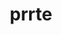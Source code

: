 ---
title: "prrte"
layout: cache
categories: [package, develop]
meta: {"compilers": ["gcc@11.1.0", "gcc@11.4.0", "gcc@12.3.0", "gcc@12.4.0", "gcc@13.2.0", "gcc@13.3.0", "gcc@7.3.1", "intel-oneapi-compilers@2024.1.0", "intel-oneapi-compilers@2025.1.0"], "num_specs": 233, "num_specs_by_stack": {"aws-pcluster-neoverse_v1": 28, "aws-pcluster-x86_64_v4": 6, "data-vis-sdk": 13, "e4s": 4, "e4s-oneapi": 14, "ml-linux-aarch64-cpu": 14, "ml-linux-aarch64-cuda": 14, "ml-linux-x86_64-cpu": 14, "ml-linux-x86_64-cuda": 14, "radiuss": 6, "radiuss-aws": 6, "radiuss-aws-aarch64": 6, "root": 233, "tools-sdk": 3, "tutorial": 26}, "oss": ["amzn2", "ubuntu20.04", "ubuntu22.04", "ubuntu24.04"], "platforms": ["linux"], "stacks": ["aws-pcluster-neoverse_v1", "aws-pcluster-x86_64_v4", "data-vis-sdk", "e4s", "e4s-oneapi", "ml-linux-aarch64-cpu", "ml-linux-aarch64-cuda", "ml-linux-x86_64-cpu", "ml-linux-x86_64-cuda", "radiuss", "radiuss-aws", "radiuss-aws-aarch64", "root", "tools-sdk", "tutorial"], "targets": ["aarch64", "neoverse_v1", "x86_64_v3", "x86_64_v4"], "versions": ["4.0.0"]}
spec_details: [{"compiler": "gcc@13.2.0", "hash": "227xhk36cxlnnmuin2zln77klzn5mxt7", "os": "ubuntu24.04", "platform": "linux", "size": "-", "stacks": ["ml-linux-x86_64-cpu", "root"], "target": "x86_64_v3", "variants": ["build_system=autotools"], "versions": ["4.0.0"]}, {"compiler": "gcc@12.4.0", "hash": "244nhvqhjfzaofb4s6zy3dlbt2pnj5sp", "os": "amzn2", "platform": "linux", "size": "-", "stacks": ["aws-pcluster-neoverse_v1", "root"], "target": "neoverse_v1", "variants": ["build_system=autotools", "schedulers:=slurm"], "versions": ["4.0.0"]}, {"compiler": "intel-oneapi-compilers@2024.1.0", "hash": "2dcrtzpyrbugbvaicjtdj3h43n3qj55n", "os": "amzn2", "platform": "linux", "size": "-", "stacks": ["root"], "target": "x86_64_v3", "variants": ["build_system=autotools", "schedulers:=slurm"], "versions": ["4.0.0"]}, {"compiler": "gcc@7.3.1", "hash": "2grkmr7gc7is65dxnj7ocpsxo3miybjv", "os": "amzn2", "platform": "linux", "size": "-", "stacks": ["root"], "target": "x86_64_v3", "variants": ["build_system=autotools"], "versions": ["4.0.0"]}, {"compiler": "gcc@13.2.0", "hash": "2jeorm36qaykp635xc5ml5qcozueqb3p", "os": "ubuntu24.04", "platform": "linux", "size": "-", "stacks": ["root"], "target": "x86_64_v3", "variants": ["build_system=autotools", "schedulers:=none"], "versions": ["4.0.0"]}, {"compiler": "gcc@13.2.0", "hash": "2k5riu5jed4twif3wvmh22y3j4jxoska", "os": "ubuntu24.04", "platform": "linux", "size": "-", "stacks": ["ml-linux-aarch64-cpu", "root"], "target": "aarch64", "variants": ["build_system=autotools"], "versions": ["4.0.0"]}, {"compiler": "gcc@12.3.0", "hash": "2qcbskfrrnaue7yj4yxmmpc3n25zgs7m", "os": "ubuntu22.04", "platform": "linux", "size": "-", "stacks": ["root", "tutorial"], "target": "x86_64_v3", "variants": ["build_system=autotools", "schedulers:=none"], "versions": ["4.0.0"]}, {"compiler": "gcc@7.3.1", "hash": "2zh6xf6svayufw2rdlgtlwvcyz3f55u6", "os": "amzn2", "platform": "linux", "size": "-", "stacks": ["radiuss-aws-aarch64", "root"], "target": "aarch64", "variants": ["build_system=autotools", "schedulers:=none"], "versions": ["4.0.0"]}, {"compiler": "gcc@13.2.0", "hash": "34biolzpjg2rkvvrvq74ca4h3mqisk4k", "os": "ubuntu24.04", "platform": "linux", "size": "-", "stacks": ["ml-linux-x86_64-cpu", "radiuss", "root"], "target": "x86_64_v3", "variants": ["build_system=autotools", "schedulers:=none"], "versions": ["4.0.0"]}, {"compiler": "intel-oneapi-compilers@2025.1.0", "hash": "36e553pat5owefucnfaue5e2heagavum", "os": "ubuntu22.04", "platform": "linux", "size": "-", "stacks": ["e4s-oneapi", "root"], "target": "x86_64_v3", "variants": ["build_system=autotools"], "versions": ["4.0.0"]}, {"compiler": "gcc@7.3.1", "hash": "36nyadjh256dzp7zpywafwbnhyhxwg25", "os": "amzn2", "platform": "linux", "size": "-", "stacks": ["root"], "target": "x86_64_v3", "variants": ["build_system=autotools"], "versions": ["4.0.0"]}, {"compiler": "gcc@12.3.0", "hash": "3hdlbiu2amlefz7naavixfnnoowxexrx", "os": "ubuntu22.04", "platform": "linux", "size": "-", "stacks": ["root", "tutorial"], "target": "x86_64_v3", "variants": ["build_system=autotools", "schedulers:=none"], "versions": ["4.0.0"]}, {"compiler": "gcc@7.3.1", "hash": "3lwa4wxevglpqv2s2gghlrdy6dumokgn", "os": "amzn2", "platform": "linux", "size": "-", "stacks": ["root"], "target": "aarch64", "variants": ["build_system=autotools", "schedulers:=none"], "versions": ["4.0.0"]}, {"compiler": "gcc@7.3.1", "hash": "3nrgb4smfac5ojuk7wpxxfcx7nrnctkm", "os": "amzn2", "platform": "linux", "size": "-", "stacks": ["root"], "target": "aarch64", "variants": ["build_system=autotools"], "versions": ["4.0.0"]}, {"compiler": "gcc@7.3.1", "hash": "3nttxltwf4yrlp3xokr6hdm6lwvtyxe4", "os": "amzn2", "platform": "linux", "size": "-", "stacks": ["root"], "target": "aarch64", "variants": ["build_system=autotools", "schedulers:=none"], "versions": ["4.0.0"]}, {"compiler": "gcc@13.2.0", "hash": "3rmxl5fs7yd6lpjyrzuzyjbenjudvr3k", "os": "ubuntu24.04", "platform": "linux", "size": "-", "stacks": ["radiuss", "root"], "target": "x86_64_v3", "variants": ["build_system=autotools", "schedulers:=none"], "versions": ["4.0.0"]}, {"compiler": "intel-oneapi-compilers@2024.1.0", "hash": "45opzkemnfy7jdbynyv4tjqr2gkr65di", "os": "amzn2", "platform": "linux", "size": "-", "stacks": ["root"], "target": "x86_64_v4", "variants": ["build_system=autotools", "schedulers:=slurm"], "versions": ["4.0.0"]}, {"compiler": "gcc@13.2.0", "hash": "47emsvnfjetei6kn3e4mvgq52fyyppxs", "os": "ubuntu24.04", "platform": "linux", "size": "-", "stacks": ["ml-linux-x86_64-cuda", "root"], "target": "x86_64_v3", "variants": ["build_system=autotools"], "versions": ["4.0.0"]}, {"compiler": "gcc@12.3.0", "hash": "4aqkhjbns4xfqk6et6bkuw5lvhsrux6j", "os": "ubuntu22.04", "platform": "linux", "size": "-", "stacks": ["root", "tutorial"], "target": "x86_64_v3", "variants": ["build_system=autotools", "schedulers:=none"], "versions": ["4.0.0"]}, {"compiler": "gcc@11.1.0", "hash": "4gzlbwjwlplwoiv5oevlzt245nwiqu2h", "os": "ubuntu20.04", "platform": "linux", "size": "-", "stacks": ["data-vis-sdk", "root"], "target": "x86_64_v3", "variants": ["build_system=autotools"], "versions": ["4.0.0"]}, {"compiler": "gcc@11.1.0", "hash": "4hmxiao6llapa4uvelsezyfeawyzobog", "os": "ubuntu20.04", "platform": "linux", "size": "-", "stacks": ["data-vis-sdk", "root"], "target": "x86_64_v3", "variants": ["build_system=autotools", "schedulers:=none"], "versions": ["4.0.0"]}, {"compiler": "gcc@13.2.0", "hash": "4jq5wbdpz7vxs6qugfusykqvfzdpsaae", "os": "ubuntu24.04", "platform": "linux", "size": "-", "stacks": ["ml-linux-x86_64-cpu", "radiuss", "root"], "target": "x86_64_v3", "variants": ["build_system=autotools", "schedulers:=none"], "versions": ["4.0.0"]}, {"compiler": "gcc@11.4.0", "hash": "4nhbwc5wva5atolm5moore2im43lxhe2", "os": "ubuntu22.04", "platform": "linux", "size": "-", "stacks": ["root", "tutorial"], "target": "x86_64_v3", "variants": ["build_system=autotools", "schedulers:=none"], "versions": ["4.0.0"]}, {"compiler": "gcc@11.1.0", "hash": "4vjl33fy6nw6qkmofjxz7j5wtehw2gc4", "os": "ubuntu20.04", "platform": "linux", "size": "-", "stacks": ["data-vis-sdk", "root", "tools-sdk"], "target": "x86_64_v3", "variants": ["build_system=autotools", "schedulers:=none"], "versions": ["4.0.0"]}, {"compiler": "gcc@12.4.0", "hash": "4waiiawhccb4gce7gyf6y4ue7kotiosz", "os": "amzn2", "platform": "linux", "size": "-", "stacks": ["aws-pcluster-neoverse_v1", "root"], "target": "neoverse_v1", "variants": ["build_system=autotools", "schedulers:=slurm"], "versions": ["4.0.0"]}, {"compiler": "intel-oneapi-compilers@2024.1.0", "hash": "554cxcqxy66z73yj2rxqt7pdyz5rgesi", "os": "amzn2", "platform": "linux", "size": "-", "stacks": ["root"], "target": "x86_64_v3", "variants": ["build_system=autotools", "schedulers:=slurm"], "versions": ["4.0.0"]}, {"compiler": "gcc@7.3.1", "hash": "57kdp4ifjy45xg4jrlseu775ambhwxg7", "os": "amzn2", "platform": "linux", "size": "-", "stacks": ["root"], "target": "x86_64_v3", "variants": ["build_system=autotools"], "versions": ["4.0.0"]}, {"compiler": "gcc@13.2.0", "hash": "5jaa6d277xnssdlrjyohkox2wmg7twea", "os": "ubuntu24.04", "platform": "linux", "size": "-", "stacks": ["ml-linux-x86_64-cuda", "root"], "target": "x86_64_v3", "variants": ["build_system=autotools", "schedulers:=none"], "versions": ["4.0.0"]}, {"compiler": "gcc@7.3.1", "hash": "5k464opfmxsx455ubjideainnprojuzh", "os": "amzn2", "platform": "linux", "size": "-", "stacks": ["root"], "target": "x86_64_v3", "variants": ["build_system=autotools", "schedulers:=none"], "versions": ["4.0.0"]}, {"compiler": "gcc@11.1.0", "hash": "5ldre54rz6zzsbsrgtye3cnciqp4dubh", "os": "ubuntu20.04", "platform": "linux", "size": "-", "stacks": ["data-vis-sdk", "root", "tools-sdk"], "target": "x86_64_v3", "variants": ["build_system=autotools", "schedulers:=none"], "versions": ["4.0.0"]}, {"compiler": "gcc@7.3.1", "hash": "5t47jyfwhxe4wz344o2f73eubj3ogpj5", "os": "amzn2", "platform": "linux", "size": "-", "stacks": ["root"], "target": "x86_64_v3", "variants": ["build_system=autotools"], "versions": ["4.0.0"]}, {"compiler": "gcc@7.3.1", "hash": "5tyfxuhjsf23fg5akxfauuaqrkriq4z6", "os": "amzn2", "platform": "linux", "size": "-", "stacks": ["root"], "target": "x86_64_v3", "variants": ["build_system=autotools", "schedulers:=none"], "versions": ["4.0.0"]}, {"compiler": "intel-oneapi-compilers@2024.1.0", "hash": "6njeza4okpuryw6oj2bvmeegvmmhz72e", "os": "amzn2", "platform": "linux", "size": "-", "stacks": ["aws-pcluster-x86_64_v4", "root"], "target": "x86_64_v4", "variants": ["build_system=autotools", "schedulers:=slurm"], "versions": ["4.0.0"]}, {"compiler": "gcc@12.4.0", "hash": "6qnnlkun7qauveiwzs2thfzlg3ccimri", "os": "amzn2", "platform": "linux", "size": "-", "stacks": ["aws-pcluster-neoverse_v1", "root"], "target": "neoverse_v1", "variants": ["build_system=autotools"], "versions": ["4.0.0"]}, {"compiler": "gcc@12.3.0", "hash": "6ttq235snimnc2zourzra226pt3ueuja", "os": "ubuntu22.04", "platform": "linux", "size": "-", "stacks": ["root", "tutorial"], "target": "x86_64_v3", "variants": ["build_system=autotools", "schedulers:=none"], "versions": ["4.0.0"]}, {"compiler": "gcc@13.2.0", "hash": "6wi2c6esb6w5v3yws7qtcqu5qnuta47f", "os": "ubuntu24.04", "platform": "linux", "size": "-", "stacks": ["ml-linux-x86_64-cpu", "radiuss", "root"], "target": "x86_64_v3", "variants": ["build_system=autotools", "schedulers:=none"], "versions": ["4.0.0"]}, {"compiler": "gcc@12.4.0", "hash": "6y7fuz5pweddef7zez4m5qmriqlmzy5v", "os": "amzn2", "platform": "linux", "size": "-", "stacks": ["aws-pcluster-neoverse_v1", "root"], "target": "neoverse_v1", "variants": ["build_system=autotools"], "versions": ["4.0.0"]}, {"compiler": "gcc@13.2.0", "hash": "74lvdw77oho5s773xcra76nie3pcxhiu", "os": "ubuntu24.04", "platform": "linux", "size": "-", "stacks": ["ml-linux-x86_64-cuda", "root"], "target": "x86_64_v3", "variants": ["build_system=autotools", "schedulers:=none"], "versions": ["4.0.0"]}, {"compiler": "gcc@13.2.0", "hash": "7jcm5nt6esg354r5onsftfjwtaws7nl3", "os": "ubuntu24.04", "platform": "linux", "size": "-", "stacks": ["ml-linux-x86_64-cuda", "root"], "target": "x86_64_v3", "variants": ["build_system=autotools", "schedulers:=none"], "versions": ["4.0.0"]}, {"compiler": "gcc@13.2.0", "hash": "7pzmy7cv3ttxruer5e7k54gayvit2uh3", "os": "ubuntu24.04", "platform": "linux", "size": "-", "stacks": ["ml-linux-x86_64-cuda", "root"], "target": "x86_64_v3", "variants": ["build_system=autotools", "schedulers:=none"], "versions": ["4.0.0"]}, {"compiler": "gcc@11.1.0", "hash": "7v5wes7hox2moiqnmfwuks6qxz4eoigf", "os": "ubuntu20.04", "platform": "linux", "size": "-", "stacks": ["data-vis-sdk", "root"], "target": "x86_64_v3", "variants": ["build_system=autotools"], "versions": ["4.0.0"]}, {"compiler": "gcc@12.4.0", "hash": "a2brrhztvoxk7zffrpkutbhwpii7udvq", "os": "amzn2", "platform": "linux", "size": "-", "stacks": ["aws-pcluster-neoverse_v1", "root"], "target": "neoverse_v1", "variants": ["build_system=autotools", "schedulers:=slurm"], "versions": ["4.0.0"]}, {"compiler": "gcc@12.4.0", "hash": "a5xws5rcqsmhmrfkrfds2lsiwt7andyh", "os": "amzn2", "platform": "linux", "size": "-", "stacks": ["aws-pcluster-neoverse_v1", "root"], "target": "neoverse_v1", "variants": ["build_system=autotools", "schedulers:=slurm"], "versions": ["4.0.0"]}, {"compiler": "gcc@13.2.0", "hash": "a7wchjcctydidveejpdb2iixfnazd454", "os": "ubuntu24.04", "platform": "linux", "size": "-", "stacks": ["ml-linux-aarch64-cpu", "root"], "target": "aarch64", "variants": ["build_system=autotools"], "versions": ["4.0.0"]}, {"compiler": "gcc@12.4.0", "hash": "ah6iwb6meur4sunbedb6eomzz5mfhsqv", "os": "amzn2", "platform": "linux", "size": "-", "stacks": ["aws-pcluster-neoverse_v1", "root"], "target": "neoverse_v1", "variants": ["build_system=autotools"], "versions": ["4.0.0"]}, {"compiler": "intel-oneapi-compilers@2025.1.0", "hash": "avz6xx63j2hfkw6mafmvw2dga5ai7zkw", "os": "ubuntu22.04", "platform": "linux", "size": "-", "stacks": ["e4s-oneapi", "root"], "target": "x86_64_v3", "variants": ["build_system=autotools", "schedulers:=none"], "versions": ["4.0.0"]}, {"compiler": "gcc@7.3.1", "hash": "azdgh66fotw64lcg2om3rczi6ap5t3e5", "os": "amzn2", "platform": "linux", "size": "-", "stacks": ["root"], "target": "aarch64", "variants": ["build_system=autotools", "schedulers:=none"], "versions": ["4.0.0"]}, {"compiler": "gcc@13.2.0", "hash": "b5ez7zydxbxxfj337sohtwr42u6q3inv", "os": "ubuntu24.04", "platform": "linux", "size": "-", "stacks": ["root"], "target": "x86_64_v3", "variants": ["build_system=autotools"], "versions": ["4.0.0"]}, {"compiler": "gcc@13.2.0", "hash": "blwjoa3p67hvldxfhoqjmcg23mczjz7b", "os": "ubuntu24.04", "platform": "linux", "size": "-", "stacks": ["root"], "target": "x86_64_v3", "variants": ["build_system=autotools", "schedulers:=none"], "versions": ["4.0.0"]}, {"compiler": "gcc@13.2.0", "hash": "bnmi2ifjjxclm5vyoh5p5qwe5k2llfsv", "os": "ubuntu24.04", "platform": "linux", "size": "-", "stacks": ["ml-linux-aarch64-cpu", "root"], "target": "aarch64", "variants": ["build_system=autotools"], "versions": ["4.0.0"]}, {"compiler": "gcc@13.2.0", "hash": "bwcv3wd4spg2vgxmnjyiuasuylivz7v3", "os": "ubuntu24.04", "platform": "linux", "size": "-", "stacks": ["root"], "target": "x86_64_v3", "variants": ["build_system=autotools"], "versions": ["4.0.0"]}, {"compiler": "gcc@13.2.0", "hash": "bxt6antwyguxg4m5wtudhuk74xoixhbo", "os": "ubuntu24.04", "platform": "linux", "size": "-", "stacks": ["root"], "target": "x86_64_v3", "variants": ["build_system=autotools", "schedulers:=none"], "versions": ["4.0.0"]}, {"compiler": "intel-oneapi-compilers@2024.1.0", "hash": "bxwwu4qbtk26b4uv2s63x237ix5uw6rh", "os": "amzn2", "platform": "linux", "size": "-", "stacks": ["aws-pcluster-x86_64_v4", "root"], "target": "x86_64_v3", "variants": ["build_system=autotools", "schedulers:=slurm"], "versions": ["4.0.0"]}, {"compiler": "gcc@12.4.0", "hash": "bzrecpoonipjfviskwu2ohsqnqpo77d7", "os": "amzn2", "platform": "linux", "size": "-", "stacks": ["aws-pcluster-neoverse_v1", "root"], "target": "neoverse_v1", "variants": ["build_system=autotools", "schedulers:=slurm"], "versions": ["4.0.0"]}, {"compiler": "gcc@12.3.0", "hash": "c7qzrna2un5kwyeyo2bkhnwpuz7rkze5", "os": "ubuntu22.04", "platform": "linux", "size": "-", "stacks": ["root", "tutorial"], "target": "x86_64_v3", "variants": ["build_system=autotools"], "versions": ["4.0.0"]}, {"compiler": "gcc@7.3.1", "hash": "cbjtcbjb22h3isqo33elk6br53vbym24", "os": "amzn2", "platform": "linux", "size": "-", "stacks": ["root"], "target": "aarch64", "variants": ["build_system=autotools"], "versions": ["4.0.0"]}, {"compiler": "intel-oneapi-compilers@2025.1.0", "hash": "cd3kxhigg7mekka63axn3mosprjimoai", "os": "ubuntu22.04", "platform": "linux", "size": "-", "stacks": ["e4s-oneapi", "root"], "target": "x86_64_v3", "variants": ["build_system=autotools", "schedulers:=none"], "versions": ["4.0.0"]}, {"compiler": "gcc@7.3.1", "hash": "cphf2vlher7sw5lypwgbh5xgxre5ciuq", "os": "amzn2", "platform": "linux", "size": "-", "stacks": ["root"], "target": "aarch64", "variants": ["build_system=autotools"], "versions": ["4.0.0"]}, {"compiler": "intel-oneapi-compilers@2024.1.0", "hash": "cqibtdwoxku6svjxsed323slykcgo2yl", "os": "amzn2", "platform": "linux", "size": "-", "stacks": ["root"], "target": "x86_64_v3", "variants": ["build_system=autotools"], "versions": ["4.0.0"]}, {"compiler": "gcc@12.4.0", "hash": "cwmwgxtdckmxxv63nczcmhmg2qb4qtmm", "os": "amzn2", "platform": "linux", "size": "-", "stacks": ["aws-pcluster-neoverse_v1", "root"], "target": "neoverse_v1", "variants": ["build_system=autotools", "schedulers:=slurm"], "versions": ["4.0.0"]}, {"compiler": "gcc@7.3.1", "hash": "d24f6ay3i4lgzd7h7hm337g5i5dqrsv4", "os": "amzn2", "platform": "linux", "size": "-", "stacks": ["root"], "target": "aarch64", "variants": ["build_system=autotools"], "versions": ["4.0.0"]}, {"compiler": "intel-oneapi-compilers@2024.1.0", "hash": "d25ubrrepfn5hftyobjthobw26lajpsb", "os": "amzn2", "platform": "linux", "size": "-", "stacks": ["root"], "target": "x86_64_v4", "variants": ["build_system=autotools"], "versions": ["4.0.0"]}, {"compiler": "gcc@13.2.0", "hash": "d6rlyfanzh7qmwp3vr3nojivpnzzrun2", "os": "ubuntu24.04", "platform": "linux", "size": "-", "stacks": ["ml-linux-aarch64-cuda", "root"], "target": "aarch64", "variants": ["build_system=autotools", "schedulers:=none"], "versions": ["4.0.0"]}, {"compiler": "gcc@7.3.1", "hash": "db3gsxensymhkdi2kjfh65vgwzmye3to", "os": "amzn2", "platform": "linux", "size": "-", "stacks": ["root"], "target": "x86_64_v3", "variants": ["build_system=autotools", "schedulers:=none"], "versions": ["4.0.0"]}, {"compiler": "intel-oneapi-compilers@2024.1.0", "hash": "dcrkj5gq7yxoz2va2satb72ojdn4f4a6", "os": "amzn2", "platform": "linux", "size": "-", "stacks": ["root"], "target": "x86_64_v3", "variants": ["build_system=autotools", "schedulers:=slurm"], "versions": ["4.0.0"]}, {"compiler": "gcc@11.4.0", "hash": "ddfp5wa6g3kulyjqftpvkva47m7h3f2b", "os": "ubuntu22.04", "platform": "linux", "size": "-", "stacks": ["root", "tutorial"], "target": "x86_64_v3", "variants": ["build_system=autotools"], "versions": ["4.0.0"]}, {"compiler": "gcc@7.3.1", "hash": "ddtw3vswvbb7zmps6ollw6hcqhgoghha", "os": "amzn2", "platform": "linux", "size": "-", "stacks": ["root"], "target": "x86_64_v3", "variants": ["build_system=autotools"], "versions": ["4.0.0"]}, {"compiler": "gcc@11.4.0", "hash": "ddzxu3qhpf3swlzmpfyggjd47n4hnva3", "os": "ubuntu22.04", "platform": "linux", "size": "-", "stacks": ["root", "tutorial"], "target": "x86_64_v3", "variants": ["build_system=autotools", "schedulers:=none"], "versions": ["4.0.0"]}, {"compiler": "gcc@7.3.1", "hash": "dizxp4qh6h76h35tck6qfrzl4h4r2nvk", "os": "amzn2", "platform": "linux", "size": "-", "stacks": ["radiuss-aws-aarch64", "root"], "target": "aarch64", "variants": ["build_system=autotools", "schedulers:=none"], "versions": ["4.0.0"]}, {"compiler": "gcc@7.3.1", "hash": "dkrrkbuitzyun32fc5fx7m2mhihoqe27", "os": "amzn2", "platform": "linux", "size": "-", "stacks": ["root"], "target": "aarch64", "variants": ["build_system=autotools"], "versions": ["4.0.0"]}, {"compiler": "gcc@11.4.0", "hash": "dt5b4n7nxikm4rl74qhuq2fqquucfi55", "os": "ubuntu22.04", "platform": "linux", "size": "-", "stacks": ["root", "tutorial"], "target": "x86_64_v3", "variants": ["build_system=autotools"], "versions": ["4.0.0"]}, {"compiler": "gcc@7.3.1", "hash": "ducrm34vc2t3jgpzi7wpobavx65522od", "os": "amzn2", "platform": "linux", "size": "-", "stacks": ["root"], "target": "x86_64_v3", "variants": ["build_system=autotools"], "versions": ["4.0.0"]}, {"compiler": "gcc@13.2.0", "hash": "eeeummete4egtsrfcetlrmbtmmntzo4q", "os": "ubuntu24.04", "platform": "linux", "size": "-", "stacks": ["ml-linux-x86_64-cpu", "root"], "target": "x86_64_v3", "variants": ["build_system=autotools"], "versions": ["4.0.0"]}, {"compiler": "gcc@7.3.1", "hash": "eh7glrd4zbg635c265vl7fcqhlc5vark", "os": "amzn2", "platform": "linux", "size": "-", "stacks": ["root"], "target": "x86_64_v3", "variants": ["build_system=autotools"], "versions": ["4.0.0"]}, {"compiler": "gcc@13.2.0", "hash": "eher7c2mcza724jm7ydz4ndraakspws2", "os": "ubuntu24.04", "platform": "linux", "size": "-", "stacks": ["ml-linux-aarch64-cpu", "root"], "target": "aarch64", "variants": ["build_system=autotools", "schedulers:=none"], "versions": ["4.0.0"]}, {"compiler": "gcc@13.2.0", "hash": "ekxnggsrer7sno4nwfx5hv23ed3plj2q", "os": "ubuntu24.04", "platform": "linux", "size": "-", "stacks": ["radiuss", "root"], "target": "x86_64_v3", "variants": ["build_system=autotools", "schedulers:=none"], "versions": ["4.0.0"]}, {"compiler": "intel-oneapi-compilers@2024.1.0", "hash": "enbmoguvudznfjltxzwse7cmqlca7deg", "os": "amzn2", "platform": "linux", "size": "-", "stacks": ["root"], "target": "x86_64_v4", "variants": ["build_system=autotools", "schedulers:=slurm"], "versions": ["4.0.0"]}, {"compiler": "gcc@13.2.0", "hash": "ev7xg4cke23od7tvvqsrzdvlzfornwhp", "os": "ubuntu24.04", "platform": "linux", "size": "-", "stacks": ["root"], "target": "x86_64_v3", "variants": ["build_system=autotools"], "versions": ["4.0.0"]}, {"compiler": "gcc@12.3.0", "hash": "f62ipwj2u5fyjbyb74sulzslm3lhufuw", "os": "ubuntu22.04", "platform": "linux", "size": "-", "stacks": ["root", "tutorial"], "target": "x86_64_v3", "variants": ["build_system=autotools", "schedulers:=none"], "versions": ["4.0.0"]}, {"compiler": "intel-oneapi-compilers@2024.1.0", "hash": "f6go5duon4ipg5ukcgwzv7aigqv5zsw3", "os": "amzn2", "platform": "linux", "size": "-", "stacks": ["root"], "target": "x86_64_v3", "variants": ["build_system=autotools"], "versions": ["4.0.0"]}, {"compiler": "gcc@12.4.0", "hash": "faglytq72icszbkqqoyiiiyh52pxmjtc", "os": "amzn2", "platform": "linux", "size": "-", "stacks": ["aws-pcluster-neoverse_v1", "root"], "target": "neoverse_v1", "variants": ["build_system=autotools", "schedulers:=slurm"], "versions": ["4.0.0"]}, {"compiler": "gcc@13.2.0", "hash": "faiq4iz4bglgkpn46hohz6kycvp22nnp", "os": "ubuntu24.04", "platform": "linux", "size": "-", "stacks": ["ml-linux-aarch64-cuda", "root"], "target": "aarch64", "variants": ["build_system=autotools"], "versions": ["4.0.0"]}, {"compiler": "gcc@12.3.0", "hash": "fatsgk7bnexv5nzor57o7mf3hqsoxy2y", "os": "ubuntu22.04", "platform": "linux", "size": "-", "stacks": ["root", "tutorial"], "target": "x86_64_v3", "variants": ["build_system=autotools", "schedulers:=none"], "versions": ["4.0.0"]}, {"compiler": "gcc@7.3.1", "hash": "fbxd6tftqbajbaiyhc33gahv6zwl2swo", "os": "amzn2", "platform": "linux", "size": "-", "stacks": ["root"], "target": "aarch64", "variants": ["build_system=autotools"], "versions": ["4.0.0"]}, {"compiler": "intel-oneapi-compilers@2025.1.0", "hash": "fgnn4fqu54xlf5t3lxszmyo3dkuuzvfa", "os": "ubuntu22.04", "platform": "linux", "size": "-", "stacks": ["e4s-oneapi", "root"], "target": "x86_64_v3", "variants": ["build_system=autotools", "schedulers:=none"], "versions": ["4.0.0"]}, {"compiler": "gcc@11.1.0", "hash": "fh66zqxvylb3jozen7gdag3mbppzhvik", "os": "ubuntu20.04", "platform": "linux", "size": "-", "stacks": ["data-vis-sdk", "root"], "target": "x86_64_v3", "variants": ["build_system=autotools"], "versions": ["4.0.0"]}, {"compiler": "gcc@12.4.0", "hash": "fjyqk4fcgsr2duvzvlmlf6kxtdfmttnp", "os": "amzn2", "platform": "linux", "size": "-", "stacks": ["aws-pcluster-neoverse_v1", "root"], "target": "neoverse_v1", "variants": ["build_system=autotools", "schedulers:=slurm"], "versions": ["4.0.0"]}, {"compiler": "intel-oneapi-compilers@2024.1.0", "hash": "foj7zrdohha4atfk6zym42iwm2pxtbuw", "os": "amzn2", "platform": "linux", "size": "-", "stacks": ["root"], "target": "x86_64_v3", "variants": ["build_system=autotools", "schedulers:=slurm"], "versions": ["4.0.0"]}, {"compiler": "gcc@13.2.0", "hash": "fq4d4ktvtnxiwgcr6532agw2nt3tu2nc", "os": "ubuntu24.04", "platform": "linux", "size": "-", "stacks": ["ml-linux-x86_64-cpu", "root"], "target": "x86_64_v3", "variants": ["build_system=autotools", "schedulers:=none"], "versions": ["4.0.0"]}, {"compiler": "gcc@7.3.1", "hash": "ftqncg5u6yso2trwzytztvydl4ntrip2", "os": "amzn2", "platform": "linux", "size": "-", "stacks": ["radiuss-aws", "root"], "target": "x86_64_v3", "variants": ["build_system=autotools", "schedulers:=none"], "versions": ["4.0.0"]}, {"compiler": "gcc@7.3.1", "hash": "gndnr5s7nlnbysuaa3rn3te7j5qfjklm", "os": "amzn2", "platform": "linux", "size": "-", "stacks": ["root"], "target": "aarch64", "variants": ["build_system=autotools"], "versions": ["4.0.0"]}, {"compiler": "gcc@7.3.1", "hash": "h3js2ms7vmdfj6tj2bvtrzx3cv2n4rem", "os": "amzn2", "platform": "linux", "size": "-", "stacks": ["radiuss-aws-aarch64", "root"], "target": "aarch64", "variants": ["build_system=autotools", "schedulers:=none"], "versions": ["4.0.0"]}, {"compiler": "gcc@13.2.0", "hash": "h3t4hk37u5vxlfq5p5de6hqfyrazx54q", "os": "ubuntu24.04", "platform": "linux", "size": "-", "stacks": ["ml-linux-x86_64-cuda", "root"], "target": "x86_64_v3", "variants": ["build_system=autotools"], "versions": ["4.0.0"]}, {"compiler": "gcc@11.4.0", "hash": "honm6qmjutg5lpm3nd6egtbnz5rcpl4m", "os": "ubuntu22.04", "platform": "linux", "size": "-", "stacks": ["root", "tutorial"], "target": "x86_64_v3", "variants": ["build_system=autotools", "schedulers:=none"], "versions": ["4.0.0"]}, {"compiler": "gcc@13.2.0", "hash": "hr6rknbscm3m4q5w4c5nwvuk5jmfn5pw", "os": "ubuntu24.04", "platform": "linux", "size": "-", "stacks": ["ml-linux-aarch64-cuda", "root"], "target": "aarch64", "variants": ["build_system=autotools"], "versions": ["4.0.0"]}, {"compiler": "gcc@7.3.1", "hash": "hrrar5pi3bo4c4lgrifmmvs5aqhlcd6z", "os": "amzn2", "platform": "linux", "size": "-", "stacks": ["root"], "target": "x86_64_v3", "variants": ["build_system=autotools"], "versions": ["4.0.0"]}, {"compiler": "gcc@13.2.0", "hash": "i2hihak5hh7qdh5xbmgfe3uchznbla2u", "os": "ubuntu24.04", "platform": "linux", "size": "-", "stacks": ["ml-linux-x86_64-cpu", "root"], "target": "x86_64_v3", "variants": ["build_system=autotools", "schedulers:=none"], "versions": ["4.0.0"]}, {"compiler": "gcc@12.4.0", "hash": "ibqsotmdobowwk3uui7ijhxu6pgatwfv", "os": "amzn2", "platform": "linux", "size": "-", "stacks": ["aws-pcluster-neoverse_v1", "root"], "target": "neoverse_v1", "variants": ["build_system=autotools", "schedulers:=slurm"], "versions": ["4.0.0"]}, {"compiler": "gcc@11.4.0", "hash": "ifnvl34euycmpnofyfonuwlq2qjvwafc", "os": "ubuntu22.04", "platform": "linux", "size": "-", "stacks": ["e4s", "root", "tutorial"], "target": "x86_64_v3", "variants": ["build_system=autotools", "schedulers:=none"], "versions": ["4.0.0"]}, {"compiler": "intel-oneapi-compilers@2024.1.0", "hash": "ii32s63c2yq6zbvjrxiwqje7ahwbmsnb", "os": "amzn2", "platform": "linux", "size": "-", "stacks": ["root"], "target": "x86_64_v3", "variants": ["build_system=autotools"], "versions": ["4.0.0"]}, {"compiler": "gcc@7.3.1", "hash": "iifug5yuphsldsmmoh2thspjowcek3lu", "os": "amzn2", "platform": "linux", "size": "-", "stacks": ["root"], "target": "x86_64_v3", "variants": ["build_system=autotools"], "versions": ["4.0.0"]}, {"compiler": "gcc@13.2.0", "hash": "ilpywliorwwxyfq7zk5yqazz73lj6vft", "os": "ubuntu24.04", "platform": "linux", "size": "-", "stacks": ["ml-linux-aarch64-cpu", "root"], "target": "aarch64", "variants": ["build_system=autotools"], "versions": ["4.0.0"]}, {"compiler": "gcc@12.4.0", "hash": "inlu74ibpxemkdugrquw4ppewjxrvnxq", "os": "amzn2", "platform": "linux", "size": "-", "stacks": ["aws-pcluster-neoverse_v1", "root"], "target": "neoverse_v1", "variants": ["build_system=autotools"], "versions": ["4.0.0"]}, {"compiler": "gcc@12.3.0", "hash": "ipirtygruiteak6tmxhmrrszocr7ukuu", "os": "ubuntu22.04", "platform": "linux", "size": "-", "stacks": ["root", "tutorial"], "target": "x86_64_v3", "variants": ["build_system=autotools"], "versions": ["4.0.0"]}, {"compiler": "gcc@11.4.0", "hash": "ir6kcr7wrvitj72sg6xbf3q5qzratct6", "os": "ubuntu22.04", "platform": "linux", "size": "-", "stacks": ["e4s", "root", "tutorial"], "target": "x86_64_v3", "variants": ["build_system=autotools", "schedulers:=none"], "versions": ["4.0.0"]}, {"compiler": "gcc@13.2.0", "hash": "islsuqrth7xy6zlxw6f3zlfsf4uztla2", "os": "ubuntu24.04", "platform": "linux", "size": "-", "stacks": ["ml-linux-aarch64-cpu", "root"], "target": "aarch64", "variants": ["build_system=autotools", "schedulers:=none"], "versions": ["4.0.0"]}, {"compiler": "gcc@7.3.1", "hash": "iv7lg53t7iq54dmcwze3rldsfdiut36x", "os": "amzn2", "platform": "linux", "size": "-", "stacks": ["root"], "target": "x86_64_v3", "variants": ["build_system=autotools", "schedulers:=none"], "versions": ["4.0.0"]}, {"compiler": "gcc@13.2.0", "hash": "j64i4bwzzdxh3fclr3y7muqagcntc7sv", "os": "ubuntu24.04", "platform": "linux", "size": "-", "stacks": ["ml-linux-aarch64-cuda", "root"], "target": "aarch64", "variants": ["build_system=autotools", "schedulers:=none"], "versions": ["4.0.0"]}, {"compiler": "gcc@12.3.0", "hash": "jab3nbnopbztnc2335i2v52dxouoayqr", "os": "ubuntu22.04", "platform": "linux", "size": "-", "stacks": ["root", "tutorial"], "target": "x86_64_v3", "variants": ["build_system=autotools"], "versions": ["4.0.0"]}, {"compiler": "gcc@13.2.0", "hash": "jabiomb73xpb3zvkmbjzqu3uy7l24jpi", "os": "ubuntu24.04", "platform": "linux", "size": "-", "stacks": ["ml-linux-x86_64-cpu", "root"], "target": "x86_64_v3", "variants": ["build_system=autotools", "schedulers:=none"], "versions": ["4.0.0"]}, {"compiler": "gcc@12.4.0", "hash": "jacxueu7nirkkjxi3o47z2roe73zi6py", "os": "amzn2", "platform": "linux", "size": "-", "stacks": ["aws-pcluster-neoverse_v1", "root"], "target": "neoverse_v1", "variants": ["build_system=autotools"], "versions": ["4.0.0"]}, {"compiler": "intel-oneapi-compilers@2025.1.0", "hash": "jbdyt2akmoke7czrprrf2e5x55k7f7ii", "os": "ubuntu22.04", "platform": "linux", "size": "-", "stacks": ["e4s-oneapi", "root"], "target": "x86_64_v3", "variants": ["build_system=autotools"], "versions": ["4.0.0"]}, {"compiler": "gcc@13.2.0", "hash": "jfeqsf2xsiekkd45mqdebabjdx5b36wv", "os": "ubuntu24.04", "platform": "linux", "size": "-", "stacks": ["ml-linux-aarch64-cpu", "root"], "target": "aarch64", "variants": ["build_system=autotools", "schedulers:=none"], "versions": ["4.0.0"]}, {"compiler": "gcc@11.1.0", "hash": "jpjsboanczwxja7hy4bmaaetnfyf5n2q", "os": "ubuntu20.04", "platform": "linux", "size": "-", "stacks": ["data-vis-sdk", "root"], "target": "x86_64_v3", "variants": ["build_system=autotools"], "versions": ["4.0.0"]}, {"compiler": "gcc@11.4.0", "hash": "jplorubczvawlwl76k5qdszmgcqyj75q", "os": "ubuntu22.04", "platform": "linux", "size": "-", "stacks": ["root", "tutorial"], "target": "x86_64_v3", "variants": ["build_system=autotools"], "versions": ["4.0.0"]}, {"compiler": "gcc@12.4.0", "hash": "jrkyxmdru6c4nyt7eaifaf2yyxgfa7bo", "os": "amzn2", "platform": "linux", "size": "-", "stacks": ["aws-pcluster-neoverse_v1", "root"], "target": "neoverse_v1", "variants": ["build_system=autotools"], "versions": ["4.0.0"]}, {"compiler": "intel-oneapi-compilers@2024.1.0", "hash": "jrxvumov33ha6m354gtmnfszx64dum3l", "os": "amzn2", "platform": "linux", "size": "-", "stacks": ["root"], "target": "x86_64_v4", "variants": ["build_system=autotools"], "versions": ["4.0.0"]}, {"compiler": "gcc@13.2.0", "hash": "js3766vlnekaquxdvdrzjc646g2spo5r", "os": "ubuntu24.04", "platform": "linux", "size": "-", "stacks": ["ml-linux-x86_64-cuda", "root"], "target": "x86_64_v3", "variants": ["build_system=autotools", "schedulers:=none"], "versions": ["4.0.0"]}, {"compiler": "gcc@7.3.1", "hash": "js3vkz76pin2pjj3cadolu6rpyobuk2s", "os": "amzn2", "platform": "linux", "size": "-", "stacks": ["root"], "target": "aarch64", "variants": ["build_system=autotools", "schedulers:=none"], "versions": ["4.0.0"]}, {"compiler": "gcc@7.3.1", "hash": "jvet5nuj46odrcl3lrf3pl2brha4bd4f", "os": "amzn2", "platform": "linux", "size": "-", "stacks": ["root"], "target": "aarch64", "variants": ["build_system=autotools"], "versions": ["4.0.0"]}, {"compiler": "gcc@7.3.1", "hash": "kdpxsoayal2q6sx6lm5rdev27eyh2apj", "os": "amzn2", "platform": "linux", "size": "-", "stacks": ["root"], "target": "aarch64", "variants": ["build_system=autotools", "schedulers:=none"], "versions": ["4.0.0"]}, {"compiler": "gcc@13.2.0", "hash": "kg3crfzf4h4bx5caoxsdhltjpxs4p5xy", "os": "ubuntu24.04", "platform": "linux", "size": "-", "stacks": ["ml-linux-x86_64-cpu", "root"], "target": "x86_64_v3", "variants": ["build_system=autotools"], "versions": ["4.0.0"]}, {"compiler": "gcc@13.2.0", "hash": "klcd6bqbtnuoc7sopdq6ai2ftb6jrk6a", "os": "ubuntu24.04", "platform": "linux", "size": "-", "stacks": ["ml-linux-aarch64-cpu", "root"], "target": "aarch64", "variants": ["build_system=autotools", "schedulers:=none"], "versions": ["4.0.0"]}, {"compiler": "intel-oneapi-compilers@2024.1.0", "hash": "ksxeu3pgomlwiefkx4qk2i6ff4ohtgqo", "os": "amzn2", "platform": "linux", "size": "-", "stacks": ["root"], "target": "x86_64_v4", "variants": ["build_system=autotools"], "versions": ["4.0.0"]}, {"compiler": "gcc@7.3.1", "hash": "ktt7fktsd6sy55g4qtnm4s7ixoh5qljs", "os": "amzn2", "platform": "linux", "size": "-", "stacks": ["root"], "target": "x86_64_v3", "variants": ["build_system=autotools", "schedulers:=none"], "versions": ["4.0.0"]}, {"compiler": "gcc@12.4.0", "hash": "ku7ee2vxj4q7qtzmeyadx7li6jcyv6r4", "os": "amzn2", "platform": "linux", "size": "-", "stacks": ["aws-pcluster-neoverse_v1", "root"], "target": "neoverse_v1", "variants": ["build_system=autotools", "schedulers:=slurm"], "versions": ["4.0.0"]}, {"compiler": "intel-oneapi-compilers@2025.1.0", "hash": "kxwx7tetyof3opn6fcbycsx6w4c3a2t3", "os": "ubuntu22.04", "platform": "linux", "size": "-", "stacks": ["e4s-oneapi", "root"], "target": "x86_64_v3", "variants": ["build_system=autotools"], "versions": ["4.0.0"]}, {"compiler": "gcc@7.3.1", "hash": "kxztfyfqwwmsrcv4rcnmguqiup3l57xy", "os": "amzn2", "platform": "linux", "size": "-", "stacks": ["root"], "target": "aarch64", "variants": ["build_system=autotools"], "versions": ["4.0.0"]}, {"compiler": "gcc@12.4.0", "hash": "l4qajsrhlvrcpphwrxkcpgpt6damumvx", "os": "amzn2", "platform": "linux", "size": "-", "stacks": ["aws-pcluster-neoverse_v1", "root"], "target": "neoverse_v1", "variants": ["build_system=autotools", "schedulers:=slurm"], "versions": ["4.0.0"]}, {"compiler": "gcc@13.2.0", "hash": "lfoo3cipduu5szgakfrrbupuq7l4wmg2", "os": "ubuntu24.04", "platform": "linux", "size": "-", "stacks": ["ml-linux-aarch64-cpu", "root"], "target": "aarch64", "variants": ["build_system=autotools", "schedulers:=none"], "versions": ["4.0.0"]}, {"compiler": "gcc@13.2.0", "hash": "loqf3n4gtgcjspwkw5k7rw73j6xy6p75", "os": "ubuntu24.04", "platform": "linux", "size": "-", "stacks": ["ml-linux-x86_64-cuda", "root"], "target": "x86_64_v3", "variants": ["build_system=autotools"], "versions": ["4.0.0"]}, {"compiler": "gcc@13.2.0", "hash": "lvuohul5dvrhyx4lk247sjyizyik4moi", "os": "ubuntu24.04", "platform": "linux", "size": "-", "stacks": ["ml-linux-x86_64-cpu", "root"], "target": "x86_64_v3", "variants": ["build_system=autotools", "schedulers:=none"], "versions": ["4.0.0"]}, {"compiler": "gcc@7.3.1", "hash": "lxpdekiniyxoixa2sc2zosohyzn2obql", "os": "amzn2", "platform": "linux", "size": "-", "stacks": ["root"], "target": "aarch64", "variants": ["build_system=autotools"], "versions": ["4.0.0"]}, {"compiler": "gcc@13.3.0", "hash": "m4tguqnfk3to3y4fhmuhwywtdzqpvpof", "os": "ubuntu24.04", "platform": "linux", "size": "-", "stacks": ["ml-linux-aarch64-cuda", "root"], "target": "aarch64", "variants": ["build_system=autotools", "schedulers:=none"], "versions": ["4.0.0"]}, {"compiler": "intel-oneapi-compilers@2024.1.0", "hash": "m6ipmoqicuziutgazzzncpqgmswjio5k", "os": "amzn2", "platform": "linux", "size": "-", "stacks": ["aws-pcluster-x86_64_v4", "root"], "target": "x86_64_v4", "variants": ["build_system=autotools", "schedulers:=slurm"], "versions": ["4.0.0"]}, {"compiler": "gcc@13.2.0", "hash": "m6okynfboferb7ecmlt6h7mt3eqbl2ka", "os": "ubuntu24.04", "platform": "linux", "size": "-", "stacks": ["ml-linux-x86_64-cpu", "root"], "target": "x86_64_v3", "variants": ["build_system=autotools"], "versions": ["4.0.0"]}, {"compiler": "gcc@13.2.0", "hash": "mb2r3ug2s2c5ae35yb4p6erxlox4lumx", "os": "ubuntu24.04", "platform": "linux", "size": "-", "stacks": ["ml-linux-x86_64-cpu", "root"], "target": "x86_64_v3", "variants": ["build_system=autotools", "schedulers:=none"], "versions": ["4.0.0"]}, {"compiler": "gcc@7.3.1", "hash": "mdaso5ynpuzittsfa2wiq3iirfot736b", "os": "amzn2", "platform": "linux", "size": "-", "stacks": ["root"], "target": "aarch64", "variants": ["build_system=autotools", "schedulers:=none"], "versions": ["4.0.0"]}, {"compiler": "intel-oneapi-compilers@2024.1.0", "hash": "mplclrwsmjqcoj25t5cethmlzsizxev5", "os": "amzn2", "platform": "linux", "size": "-", "stacks": ["root"], "target": "x86_64_v4", "variants": ["build_system=autotools", "schedulers:=slurm"], "versions": ["4.0.0"]}, {"compiler": "gcc@7.3.1", "hash": "n6lvdpsjuv5rg2byf2uy3lz5f2guul5j", "os": "amzn2", "platform": "linux", "size": "-", "stacks": ["root"], "target": "x86_64_v3", "variants": ["build_system=autotools"], "versions": ["4.0.0"]}, {"compiler": "intel-oneapi-compilers@2025.1.0", "hash": "naeritbzp5bqoiz3cmpvv2sb7hkfr5yq", "os": "ubuntu22.04", "platform": "linux", "size": "-", "stacks": ["e4s-oneapi", "root"], "target": "x86_64_v3", "variants": ["build_system=autotools", "schedulers:=none"], "versions": ["4.0.0"]}, {"compiler": "gcc@7.3.1", "hash": "ncwtrgpnsopywtcaa5i5qfi6lhybrmqb", "os": "amzn2", "platform": "linux", "size": "-", "stacks": ["root"], "target": "x86_64_v3", "variants": ["build_system=autotools", "schedulers:=none"], "versions": ["4.0.0"]}, {"compiler": "intel-oneapi-compilers@2024.1.0", "hash": "nkwkqllqu4pwdzv3u76qqhrdi2y5yayi", "os": "amzn2", "platform": "linux", "size": "-", "stacks": ["aws-pcluster-x86_64_v4", "root"], "target": "x86_64_v3", "variants": ["build_system=autotools", "schedulers:=slurm"], "versions": ["4.0.0"]}, {"compiler": "gcc@13.2.0", "hash": "nmknb5zi5qid2egupv4ji225oqoy7vev", "os": "ubuntu24.04", "platform": "linux", "size": "-", "stacks": ["ml-linux-aarch64-cpu", "root"], "target": "aarch64", "variants": ["build_system=autotools", "schedulers:=none"], "versions": ["4.0.0"]}, {"compiler": "gcc@13.3.0", "hash": "nnzuov4lhgwsfe75ydyvyiybnuptsdk3", "os": "ubuntu24.04", "platform": "linux", "size": "-", "stacks": ["ml-linux-aarch64-cpu", "root"], "target": "aarch64", "variants": ["build_system=autotools", "schedulers:=none"], "versions": ["4.0.0"]}, {"compiler": "gcc@13.2.0", "hash": "nrubjq7bzuhqjvx5ucj7dmbawxorohbs", "os": "ubuntu24.04", "platform": "linux", "size": "-", "stacks": ["root"], "target": "x86_64_v3", "variants": ["build_system=autotools"], "versions": ["4.0.0"]}, {"compiler": "gcc@7.3.1", "hash": "nsxini457ihx2hgr7pqrlmnj3bhi24t2", "os": "amzn2", "platform": "linux", "size": "-", "stacks": ["root"], "target": "x86_64_v3", "variants": ["build_system=autotools"], "versions": ["4.0.0"]}, {"compiler": "gcc@7.3.1", "hash": "nwik36mf3msdeqrrpv6jzsgn5muysvd4", "os": "amzn2", "platform": "linux", "size": "-", "stacks": ["radiuss-aws", "root"], "target": "x86_64_v3", "variants": ["build_system=autotools", "schedulers:=none"], "versions": ["4.0.0"]}, {"compiler": "gcc@13.3.0", "hash": "o2akbxphmesecibl3ykxe2bh2agivxc2", "os": "ubuntu24.04", "platform": "linux", "size": "-", "stacks": ["ml-linux-x86_64-cpu", "root"], "target": "x86_64_v3", "variants": ["build_system=autotools", "schedulers:=none"], "versions": ["4.0.0"]}, {"compiler": "gcc@7.3.1", "hash": "ofemuzh5nbipz256ixvbivqk4catoodl", "os": "amzn2", "platform": "linux", "size": "-", "stacks": ["root"], "target": "aarch64", "variants": ["build_system=autotools", "schedulers:=none"], "versions": ["4.0.0"]}, {"compiler": "gcc@13.2.0", "hash": "ofgesfktzeh52yhsxwvbqihojyzzkmhr", "os": "ubuntu24.04", "platform": "linux", "size": "-", "stacks": ["ml-linux-x86_64-cuda", "root"], "target": "x86_64_v3", "variants": ["build_system=autotools"], "versions": ["4.0.0"]}, {"compiler": "intel-oneapi-compilers@2024.1.0", "hash": "oftzk6m6uzlnxm54i22e2luwund6gzcr", "os": "amzn2", "platform": "linux", "size": "-", "stacks": ["root"], "target": "x86_64_v4", "variants": ["build_system=autotools"], "versions": ["4.0.0"]}, {"compiler": "intel-oneapi-compilers@2024.1.0", "hash": "oh2pxem3pxew557duhw2lfnzj7vxdqdj", "os": "amzn2", "platform": "linux", "size": "-", "stacks": ["root"], "target": "x86_64_v4", "variants": ["build_system=autotools", "schedulers:=slurm"], "versions": ["4.0.0"]}, {"compiler": "gcc@11.1.0", "hash": "ohscke37t7ycpliubacriwgbx5pavs7c", "os": "ubuntu20.04", "platform": "linux", "size": "-", "stacks": ["data-vis-sdk", "root", "tools-sdk"], "target": "x86_64_v3", "variants": ["build_system=autotools", "schedulers:=none"], "versions": ["4.0.0"]}, {"compiler": "gcc@7.3.1", "hash": "p6phqvu73bigxcknyhw4fd7pqhci3v4n", "os": "amzn2", "platform": "linux", "size": "-", "stacks": ["root"], "target": "x86_64_v3", "variants": ["build_system=autotools", "schedulers:=none"], "versions": ["4.0.0"]}, {"compiler": "intel-oneapi-compilers@2024.1.0", "hash": "p6v7nwiixlokulwjk4fskrvcxwfrowrt", "os": "amzn2", "platform": "linux", "size": "-", "stacks": ["root"], "target": "x86_64_v3", "variants": ["build_system=autotools"], "versions": ["4.0.0"]}, {"compiler": "gcc@7.3.1", "hash": "pbf5kas5gn7pw4uy34zhq3rf4nseqsnr", "os": "amzn2", "platform": "linux", "size": "-", "stacks": ["radiuss-aws", "root"], "target": "x86_64_v3", "variants": ["build_system=autotools", "schedulers:=none"], "versions": ["4.0.0"]}, {"compiler": "intel-oneapi-compilers@2024.1.0", "hash": "pdwinqf6w2ovqfehznpgjy2x4jay2zmx", "os": "amzn2", "platform": "linux", "size": "-", "stacks": ["root"], "target": "x86_64_v3", "variants": ["build_system=autotools", "schedulers:=slurm"], "versions": ["4.0.0"]}, {"compiler": "gcc@7.3.1", "hash": "pgplpfvzd66xmcpjkiecxwteeqdirxcv", "os": "amzn2", "platform": "linux", "size": "-", "stacks": ["radiuss-aws", "root"], "target": "x86_64_v3", "variants": ["build_system=autotools", "schedulers:=none"], "versions": ["4.0.0"]}, {"compiler": "gcc@13.2.0", "hash": "poaigqhcogwpvzpxwar4qrv5rodicaml", "os": "ubuntu24.04", "platform": "linux", "size": "-", "stacks": ["ml-linux-aarch64-cuda", "root"], "target": "aarch64", "variants": ["build_system=autotools", "schedulers:=none"], "versions": ["4.0.0"]}, {"compiler": "intel-oneapi-compilers@2024.1.0", "hash": "pwg2ykggzvwmpuz6q5wrt32lxy4quf62", "os": "amzn2", "platform": "linux", "size": "-", "stacks": ["root"], "target": "x86_64_v4", "variants": ["build_system=autotools"], "versions": ["4.0.0"]}, {"compiler": "gcc@11.1.0", "hash": "q35xwly2aalma76zz3hdvkojpw5szhdd", "os": "ubuntu20.04", "platform": "linux", "size": "-", "stacks": ["data-vis-sdk", "root"], "target": "x86_64_v3", "variants": ["build_system=autotools", "schedulers:=none"], "versions": ["4.0.0"]}, {"compiler": "gcc@13.2.0", "hash": "q7bfovet4yxi64hxdyxhbyzvjmsn2ir7", "os": "ubuntu24.04", "platform": "linux", "size": "-", "stacks": ["ml-linux-x86_64-cuda", "root"], "target": "x86_64_v3", "variants": ["build_system=autotools", "schedulers:=none"], "versions": ["4.0.0"]}, {"compiler": "gcc@13.3.0", "hash": "qkqie7ykjz3om3h74gwlb3dj2fmxxncu", "os": "ubuntu24.04", "platform": "linux", "size": "-", "stacks": ["ml-linux-x86_64-cuda", "root"], "target": "x86_64_v3", "variants": ["build_system=autotools", "schedulers:=none"], "versions": ["4.0.0"]}, {"compiler": "gcc@13.2.0", "hash": "qs5m6u5c647mhjf4yfbj6k4eq7iykxbz", "os": "ubuntu24.04", "platform": "linux", "size": "-", "stacks": ["ml-linux-aarch64-cuda", "root"], "target": "aarch64", "variants": ["build_system=autotools"], "versions": ["4.0.0"]}, {"compiler": "gcc@12.4.0", "hash": "qsgxyov66uzdzjsunhjueh26sw5cunwc", "os": "amzn2", "platform": "linux", "size": "-", "stacks": ["aws-pcluster-neoverse_v1", "root"], "target": "neoverse_v1", "variants": ["build_system=autotools"], "versions": ["4.0.0"]}, {"compiler": "gcc@7.3.1", "hash": "qxki5y6u3pepxwu4tcno4pxk5wwdmeqe", "os": "amzn2", "platform": "linux", "size": "-", "stacks": ["radiuss-aws-aarch64", "root"], "target": "aarch64", "variants": ["build_system=autotools", "schedulers:=none"], "versions": ["4.0.0"]}, {"compiler": "gcc@13.2.0", "hash": "r3bc3pikakybnfyoneyl56gam4pi4o36", "os": "ubuntu24.04", "platform": "linux", "size": "-", "stacks": ["ml-linux-x86_64-cuda", "root"], "target": "x86_64_v3", "variants": ["build_system=autotools"], "versions": ["4.0.0"]}, {"compiler": "gcc@12.4.0", "hash": "rebftu7qjo27bei4fhswkyqwipcyoqju", "os": "amzn2", "platform": "linux", "size": "-", "stacks": ["aws-pcluster-neoverse_v1", "root"], "target": "neoverse_v1", "variants": ["build_system=autotools"], "versions": ["4.0.0"]}, {"compiler": "intel-oneapi-compilers@2025.1.0", "hash": "rls33rf5k5fd4c3x5yy4p6utdmhai26b", "os": "ubuntu22.04", "platform": "linux", "size": "-", "stacks": ["e4s-oneapi", "root"], "target": "x86_64_v3", "variants": ["build_system=autotools", "schedulers:=none"], "versions": ["4.0.0"]}, {"compiler": "gcc@12.4.0", "hash": "rmxd7bmbonvcqcndgepjb4sicqr52gbi", "os": "amzn2", "platform": "linux", "size": "-", "stacks": ["aws-pcluster-neoverse_v1", "root"], "target": "neoverse_v1", "variants": ["build_system=autotools", "schedulers:=slurm"], "versions": ["4.0.0"]}, {"compiler": "gcc@11.1.0", "hash": "rnvht6fv4d67n56ecq2v4utpcg2jdq4u", "os": "ubuntu20.04", "platform": "linux", "size": "-", "stacks": ["data-vis-sdk", "root"], "target": "x86_64_v3", "variants": ["build_system=autotools", "schedulers:=none"], "versions": ["4.0.0"]}, {"compiler": "gcc@11.1.0", "hash": "rpf4mtblqbcv23khpdbb5vmi44rkabbx", "os": "ubuntu20.04", "platform": "linux", "size": "-", "stacks": ["data-vis-sdk", "root"], "target": "x86_64_v3", "variants": ["build_system=autotools", "schedulers:=none"], "versions": ["4.0.0"]}, {"compiler": "gcc@7.3.1", "hash": "rs4her6rqakyfehmotiasq6xhafja2la", "os": "amzn2", "platform": "linux", "size": "-", "stacks": ["root"], "target": "aarch64", "variants": ["build_system=autotools"], "versions": ["4.0.0"]}, {"compiler": "intel-oneapi-compilers@2025.1.0", "hash": "rskuft6kyyeyrxn2y6nsshqoiski63hw", "os": "ubuntu22.04", "platform": "linux", "size": "-", "stacks": ["e4s-oneapi", "root"], "target": "x86_64_v3", "variants": ["build_system=autotools", "schedulers:=none"], "versions": ["4.0.0"]}, {"compiler": "gcc@13.2.0", "hash": "rub2d5pypypxqkw37ha6q7ml62ukiwim", "os": "ubuntu24.04", "platform": "linux", "size": "-", "stacks": ["ml-linux-aarch64-cuda", "root"], "target": "aarch64", "variants": ["build_system=autotools", "schedulers:=none"], "versions": ["4.0.0"]}, {"compiler": "gcc@13.2.0", "hash": "rvmp5y5gyxepfeaxp7jnlp6u6qp6om7m", "os": "ubuntu24.04", "platform": "linux", "size": "-", "stacks": ["ml-linux-aarch64-cuda", "root"], "target": "aarch64", "variants": ["build_system=autotools", "schedulers:=none"], "versions": ["4.0.0"]}, {"compiler": "gcc@11.4.0", "hash": "rzsdyhqo733h44sfac4guimfhm6cfrre", "os": "ubuntu22.04", "platform": "linux", "size": "-", "stacks": ["e4s", "root", "tutorial"], "target": "x86_64_v3", "variants": ["build_system=autotools", "schedulers:=none"], "versions": ["4.0.0"]}, {"compiler": "gcc@7.3.1", "hash": "s4styeuajdhrtyyzhvv6oj2o22vqspgt", "os": "amzn2", "platform": "linux", "size": "-", "stacks": ["radiuss-aws-aarch64", "root"], "target": "aarch64", "variants": ["build_system=autotools", "schedulers:=none"], "versions": ["4.0.0"]}, {"compiler": "gcc@12.3.0", "hash": "sb4636twucgs7yinoig53cvdo4xwjll2", "os": "ubuntu22.04", "platform": "linux", "size": "-", "stacks": ["root", "tutorial"], "target": "x86_64_v3", "variants": ["build_system=autotools", "schedulers:=none"], "versions": ["4.0.0"]}, {"compiler": "intel-oneapi-compilers@2025.1.0", "hash": "sbrh6su4qefio422zkimkqirvgx6lduk", "os": "ubuntu22.04", "platform": "linux", "size": "-", "stacks": ["e4s-oneapi", "root"], "target": "x86_64_v3", "variants": ["build_system=autotools", "schedulers:=none"], "versions": ["4.0.0"]}, {"compiler": "intel-oneapi-compilers@2024.1.0", "hash": "sgtun4fnjkybv3dsqgtx32z37kqqddow", "os": "amzn2", "platform": "linux", "size": "-", "stacks": ["root"], "target": "x86_64_v4", "variants": ["build_system=autotools"], "versions": ["4.0.0"]}, {"compiler": "gcc@11.1.0", "hash": "soktbsnihai7664lcyj5y6tkrolbx5mx", "os": "ubuntu20.04", "platform": "linux", "size": "-", "stacks": ["data-vis-sdk", "root"], "target": "x86_64_v3", "variants": ["build_system=autotools", "schedulers:=none"], "versions": ["4.0.0"]}, {"compiler": "gcc@7.3.1", "hash": "sqydcz3bv5ekbtcdo4r523ytoz2cb5el", "os": "amzn2", "platform": "linux", "size": "-", "stacks": ["root"], "target": "x86_64_v3", "variants": ["build_system=autotools", "schedulers:=none"], "versions": ["4.0.0"]}, {"compiler": "intel-oneapi-compilers@2024.1.0", "hash": "t4mbyuqtmubtleslow2o2frj5qddc7m3", "os": "amzn2", "platform": "linux", "size": "-", "stacks": ["root"], "target": "x86_64_v3", "variants": ["build_system=autotools"], "versions": ["4.0.0"]}, {"compiler": "gcc@12.4.0", "hash": "tapboemz6p3vuejhxje4tzhv6v24zool", "os": "amzn2", "platform": "linux", "size": "-", "stacks": ["aws-pcluster-neoverse_v1", "root"], "target": "neoverse_v1", "variants": ["build_system=autotools"], "versions": ["4.0.0"]}, {"compiler": "gcc@13.2.0", "hash": "thqkhntflpsra2ysh6g2qmsv7uycshqw", "os": "ubuntu24.04", "platform": "linux", "size": "-", "stacks": ["ml-linux-aarch64-cuda", "root"], "target": "aarch64", "variants": ["build_system=autotools", "schedulers:=none"], "versions": ["4.0.0"]}, {"compiler": "intel-oneapi-compilers@2025.1.0", "hash": "trpbwddbkpcnujxcjizmmxcjwcs65cqz", "os": "ubuntu22.04", "platform": "linux", "size": "-", "stacks": ["e4s-oneapi", "root"], "target": "x86_64_v3", "variants": ["build_system=autotools", "schedulers:=none"], "versions": ["4.0.0"]}, {"compiler": "gcc@12.3.0", "hash": "tvdgp6yeodp2o2fw2ctqqlaqtjnwssnl", "os": "ubuntu22.04", "platform": "linux", "size": "-", "stacks": ["root", "tutorial"], "target": "x86_64_v3", "variants": ["build_system=autotools"], "versions": ["4.0.0"]}, {"compiler": "intel-oneapi-compilers@2025.1.0", "hash": "tvsarswnp6lkhpblkcpoctw2227wng4q", "os": "ubuntu22.04", "platform": "linux", "size": "-", "stacks": ["e4s-oneapi", "root"], "target": "x86_64_v3", "variants": ["build_system=autotools"], "versions": ["4.0.0"]}, {"compiler": "intel-oneapi-compilers@2024.1.0", "hash": "twxlrdrjaavfqxgyu7sw6rrn75jejmer", "os": "amzn2", "platform": "linux", "size": "-", "stacks": ["aws-pcluster-x86_64_v4", "root"], "target": "x86_64_v3", "variants": ["build_system=autotools", "schedulers:=slurm"], "versions": ["4.0.0"]}, {"compiler": "gcc@11.4.0", "hash": "txhaxetyhdshcgha5cpiknsjimfgnrt6", "os": "ubuntu22.04", "platform": "linux", "size": "-", "stacks": ["root", "tutorial"], "target": "x86_64_v3", "variants": ["build_system=autotools"], "versions": ["4.0.0"]}, {"compiler": "gcc@7.3.1", "hash": "u2oqc3qru53sjr4c7gz3fmtrfpvju56q", "os": "amzn2", "platform": "linux", "size": "-", "stacks": ["root"], "target": "aarch64", "variants": ["build_system=autotools", "schedulers:=none"], "versions": ["4.0.0"]}, {"compiler": "intel-oneapi-compilers@2024.1.0", "hash": "u6xue7kpzpofdchysf47wrvogqy7lhme", "os": "amzn2", "platform": "linux", "size": "-", "stacks": ["root"], "target": "x86_64_v3", "variants": ["build_system=autotools"], "versions": ["4.0.0"]}, {"compiler": "gcc@13.2.0", "hash": "ubezi2ng2qpzjucexvzvgosy6ngok43e", "os": "ubuntu24.04", "platform": "linux", "size": "-", "stacks": ["root"], "target": "x86_64_v3", "variants": ["build_system=autotools", "schedulers:=none"], "versions": ["4.0.0"]}, {"compiler": "intel-oneapi-compilers@2024.1.0", "hash": "unwbpfpms3srlxxisly7rop2ixr4duu4", "os": "amzn2", "platform": "linux", "size": "-", "stacks": ["root"], "target": "x86_64_v4", "variants": ["build_system=autotools", "schedulers:=slurm"], "versions": ["4.0.0"]}, {"compiler": "gcc@7.3.1", "hash": "uo4k7mhsxcpzqspwhfdk6tfdcuwt6x42", "os": "amzn2", "platform": "linux", "size": "-", "stacks": ["root"], "target": "x86_64_v3", "variants": ["build_system=autotools", "schedulers:=none"], "versions": ["4.0.0"]}, {"compiler": "gcc@12.4.0", "hash": "urs4o3tdfcqp5twigc27mf44pzuby76w", "os": "amzn2", "platform": "linux", "size": "-", "stacks": ["aws-pcluster-neoverse_v1", "root"], "target": "neoverse_v1", "variants": ["build_system=autotools", "schedulers:=slurm"], "versions": ["4.0.0"]}, {"compiler": "gcc@11.4.0", "hash": "uwq7fiyo2ki3wxhtacz63vertdorjnxt", "os": "ubuntu22.04", "platform": "linux", "size": "-", "stacks": ["root", "tutorial"], "target": "x86_64_v3", "variants": ["build_system=autotools", "schedulers:=none"], "versions": ["4.0.0"]}, {"compiler": "gcc@12.4.0", "hash": "v6idvf65k4bj7h35wzj3oabbthdydrkj", "os": "amzn2", "platform": "linux", "size": "-", "stacks": ["aws-pcluster-neoverse_v1", "root"], "target": "neoverse_v1", "variants": ["build_system=autotools", "schedulers:=slurm"], "versions": ["4.0.0"]}, {"compiler": "gcc@12.4.0", "hash": "v7aq5jpg4e7ifzre2z5paqp6putprdkm", "os": "amzn2", "platform": "linux", "size": "-", "stacks": ["aws-pcluster-neoverse_v1", "root"], "target": "neoverse_v1", "variants": ["build_system=autotools"], "versions": ["4.0.0"]}, {"compiler": "gcc@7.3.1", "hash": "vffme5mhh6tumiwa2dk7y6e7m73klf7l", "os": "amzn2", "platform": "linux", "size": "-", "stacks": ["root"], "target": "x86_64_v3", "variants": ["build_system=autotools"], "versions": ["4.0.0"]}, {"compiler": "gcc@11.1.0", "hash": "vflsmh4fo37z7ymmrhbwllggokjg67cs", "os": "ubuntu20.04", "platform": "linux", "size": "-", "stacks": ["data-vis-sdk", "root"], "target": "x86_64_v3", "variants": ["build_system=autotools"], "versions": ["4.0.0"]}, {"compiler": "gcc@13.2.0", "hash": "vgbvn25tic3sgd5qsfibfptdglo56ggp", "os": "ubuntu24.04", "platform": "linux", "size": "-", "stacks": ["ml-linux-aarch64-cpu", "root"], "target": "aarch64", "variants": ["build_system=autotools"], "versions": ["4.0.0"]}, {"compiler": "gcc@13.2.0", "hash": "virhpsasazckfoaqxu7drh3ixnej56i3", "os": "ubuntu24.04", "platform": "linux", "size": "-", "stacks": ["root"], "target": "x86_64_v3", "variants": ["build_system=autotools", "schedulers:=none"], "versions": ["4.0.0"]}, {"compiler": "gcc@12.4.0", "hash": "vuvulqt6gpsfbau6mnukugi2lowky5oc", "os": "amzn2", "platform": "linux", "size": "-", "stacks": ["aws-pcluster-neoverse_v1", "root"], "target": "neoverse_v1", "variants": ["build_system=autotools", "schedulers:=slurm"], "versions": ["4.0.0"]}, {"compiler": "gcc@12.4.0", "hash": "w2sbph3lu5a4hdz6l5olvapvwthzafsy", "os": "amzn2", "platform": "linux", "size": "-", "stacks": ["aws-pcluster-neoverse_v1", "root"], "target": "neoverse_v1", "variants": ["build_system=autotools"], "versions": ["4.0.0"]}, {"compiler": "gcc@13.2.0", "hash": "w7hd2hb2fquonb52npbzuj3tseks5va4", "os": "ubuntu24.04", "platform": "linux", "size": "-", "stacks": ["ml-linux-x86_64-cuda", "root"], "target": "x86_64_v3", "variants": ["build_system=autotools", "schedulers:=none"], "versions": ["4.0.0"]}, {"compiler": "gcc@13.2.0", "hash": "wbspogeh5daxwwbjpnx2fecoogsl4ard", "os": "ubuntu24.04", "platform": "linux", "size": "-", "stacks": ["ml-linux-aarch64-cuda", "root"], "target": "aarch64", "variants": ["build_system=autotools"], "versions": ["4.0.0"]}, {"compiler": "intel-oneapi-compilers@2024.1.0", "hash": "wcm7yhzxh763ofvv3fnhivzfvwgxp2h3", "os": "amzn2", "platform": "linux", "size": "-", "stacks": ["aws-pcluster-x86_64_v4", "root"], "target": "x86_64_v4", "variants": ["build_system=autotools", "schedulers:=slurm"], "versions": ["4.0.0"]}, {"compiler": "intel-oneapi-compilers@2025.1.0", "hash": "wmwjy7ixyegte32g2ncfe7lxcfj2xtrh", "os": "ubuntu22.04", "platform": "linux", "size": "-", "stacks": ["e4s-oneapi", "root"], "target": "x86_64_v3", "variants": ["build_system=autotools"], "versions": ["4.0.0"]}, {"compiler": "gcc@13.2.0", "hash": "wvuyycwb25cvroqgui2dvqa23khrzjxx", "os": "ubuntu24.04", "platform": "linux", "size": "-", "stacks": ["ml-linux-x86_64-cuda", "root"], "target": "x86_64_v3", "variants": ["build_system=autotools", "schedulers:=none"], "versions": ["4.0.0"]}, {"compiler": "gcc@13.2.0", "hash": "ww7ltqvvcgxvsgx3eweg4ghmt6sh46wl", "os": "ubuntu24.04", "platform": "linux", "size": "-", "stacks": ["ml-linux-aarch64-cpu", "root"], "target": "aarch64", "variants": ["build_system=autotools", "schedulers:=none"], "versions": ["4.0.0"]}, {"compiler": "gcc@7.3.1", "hash": "wxsf5j6pupg277a76clhgwwiaeelcddn", "os": "amzn2", "platform": "linux", "size": "-", "stacks": ["root"], "target": "aarch64", "variants": ["build_system=autotools"], "versions": ["4.0.0"]}, {"compiler": "gcc@7.3.1", "hash": "xhjvgnjpgig7ic7ab2bjdfed6oryq7xx", "os": "amzn2", "platform": "linux", "size": "-", "stacks": ["radiuss-aws-aarch64", "root"], "target": "aarch64", "variants": ["build_system=autotools", "schedulers:=none"], "versions": ["4.0.0"]}, {"compiler": "gcc@13.2.0", "hash": "xq6poo2qo4eoj23fgrlu67nkvyw7rgbm", "os": "ubuntu24.04", "platform": "linux", "size": "-", "stacks": ["ml-linux-aarch64-cuda", "root"], "target": "aarch64", "variants": ["build_system=autotools"], "versions": ["4.0.0"]}, {"compiler": "gcc@13.2.0", "hash": "xwy3opftmrndnlvsezng3vvkoqb4vopl", "os": "ubuntu24.04", "platform": "linux", "size": "-", "stacks": ["ml-linux-aarch64-cuda", "root"], "target": "aarch64", "variants": ["build_system=autotools", "schedulers:=none"], "versions": ["4.0.0"]}, {"compiler": "gcc@13.2.0", "hash": "y2w6pqqpfnydqitqom4tkvwvrm23llcc", "os": "ubuntu24.04", "platform": "linux", "size": "-", "stacks": ["ml-linux-aarch64-cpu", "root"], "target": "aarch64", "variants": ["build_system=autotools", "schedulers:=none"], "versions": ["4.0.0"]}, {"compiler": "gcc@11.4.0", "hash": "y7qjaoi2j5vs5m2u6ibmytr32jlxkcnq", "os": "ubuntu22.04", "platform": "linux", "size": "-", "stacks": ["root", "tutorial"], "target": "x86_64_v3", "variants": ["build_system=autotools"], "versions": ["4.0.0"]}, {"compiler": "gcc@7.3.1", "hash": "yd4w7bzsdvzl6blwwi53sectjowm4o3t", "os": "amzn2", "platform": "linux", "size": "-", "stacks": ["root"], "target": "x86_64_v3", "variants": ["build_system=autotools", "schedulers:=none"], "versions": ["4.0.0"]}, {"compiler": "gcc@13.2.0", "hash": "yhcbofqozroljg7lzrj4g4vcs56owvzw", "os": "ubuntu24.04", "platform": "linux", "size": "-", "stacks": ["radiuss", "root"], "target": "x86_64_v3", "variants": ["build_system=autotools", "schedulers:=none"], "versions": ["4.0.0"]}, {"compiler": "gcc@13.2.0", "hash": "ylo6ttjx3fxmacvkubt767lazplhyxy6", "os": "ubuntu24.04", "platform": "linux", "size": "-", "stacks": ["ml-linux-aarch64-cuda", "root"], "target": "aarch64", "variants": ["build_system=autotools", "schedulers:=none"], "versions": ["4.0.0"]}, {"compiler": "gcc@11.4.0", "hash": "ym6yevctij4afqougunxvurljt7g4oyb", "os": "ubuntu22.04", "platform": "linux", "size": "-", "stacks": ["e4s", "root", "tutorial"], "target": "x86_64_v3", "variants": ["build_system=autotools", "schedulers:=none"], "versions": ["4.0.0"]}, {"compiler": "gcc@12.4.0", "hash": "yvng4dscuoxp6j3vnbwcmkbamwcxolfy", "os": "amzn2", "platform": "linux", "size": "-", "stacks": ["aws-pcluster-neoverse_v1", "root"], "target": "neoverse_v1", "variants": ["build_system=autotools", "schedulers:=slurm"], "versions": ["4.0.0"]}, {"compiler": "gcc@7.3.1", "hash": "z6umiaqoyuactg4o3xm45lx5uv5xrhfd", "os": "amzn2", "platform": "linux", "size": "-", "stacks": ["radiuss-aws", "root"], "target": "x86_64_v3", "variants": ["build_system=autotools", "schedulers:=none"], "versions": ["4.0.0"]}, {"compiler": "intel-oneapi-compilers@2025.1.0", "hash": "zdkqtg44jxv5o4kektvly567shbrghur", "os": "ubuntu22.04", "platform": "linux", "size": "-", "stacks": ["e4s-oneapi", "root"], "target": "x86_64_v3", "variants": ["build_system=autotools"], "versions": ["4.0.0"]}, {"compiler": "gcc@12.4.0", "hash": "zehovwkygbxmusweicvnvdkd6bgwz2kh", "os": "amzn2", "platform": "linux", "size": "-", "stacks": ["aws-pcluster-neoverse_v1", "root"], "target": "neoverse_v1", "variants": ["build_system=autotools"], "versions": ["4.0.0"]}, {"compiler": "gcc@12.3.0", "hash": "zfmbnd2mxmgubrlavnvh7bmt4q5ctm2o", "os": "ubuntu22.04", "platform": "linux", "size": "-", "stacks": ["root", "tutorial"], "target": "x86_64_v3", "variants": ["build_system=autotools"], "versions": ["4.0.0"]}, {"compiler": "gcc@7.3.1", "hash": "zgbek5y2rvzt675p2i4dx3bp67l7qzug", "os": "amzn2", "platform": "linux", "size": "-", "stacks": ["root"], "target": "aarch64", "variants": ["build_system=autotools", "schedulers:=none"], "versions": ["4.0.0"]}, {"compiler": "gcc@12.3.0", "hash": "zli5w5vvjfpnzwuaclpmhzmre3p3rnl3", "os": "ubuntu22.04", "platform": "linux", "size": "-", "stacks": ["root", "tutorial"], "target": "x86_64_v3", "variants": ["build_system=autotools", "schedulers:=none"], "versions": ["4.0.0"]}, {"compiler": "gcc@13.2.0", "hash": "zqvk5v6ttgr6fliipdiqt25afsjugfdf", "os": "ubuntu24.04", "platform": "linux", "size": "-", "stacks": ["ml-linux-x86_64-cpu", "root"], "target": "x86_64_v3", "variants": ["build_system=autotools"], "versions": ["4.0.0"]}, {"compiler": "gcc@7.3.1", "hash": "ztqih7awgclq6vpfs4bawvccatzfsi4g", "os": "amzn2", "platform": "linux", "size": "-", "stacks": ["root"], "target": "aarch64", "variants": ["build_system=autotools", "schedulers:=none"], "versions": ["4.0.0"]}, {"compiler": "gcc@7.3.1", "hash": "zyzi2y4fry5yj3vzdpdty5hjeazgsvav", "os": "amzn2", "platform": "linux", "size": "-", "stacks": ["radiuss-aws", "root"], "target": "x86_64_v3", "variants": ["build_system=autotools", "schedulers:=none"], "versions": ["4.0.0"]}]
---
